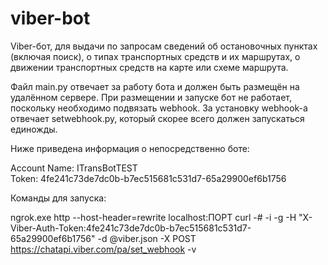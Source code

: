 # viber-bot
Viber-бот, для выдачи по запросам сведений об остановочных пунктах (включая поиск), о типах транспортных средств и их маршрутах, о движении транспортных средств на карте или схеме маршрута.

Файл main.py отвечает за работу бота и должен быть размещён на удалённом сервере. 
При размещении и запуске бот не работает, поскольку необходимо подвязать webhook.
За установку webhook-а отвечает setwebhook.py, который скорее всего должен запускаться единожды.

Ниже приведена информация о непосредственно боте:

  Account Name:   ITransBotTEST  
  Token:          4fe241c73de7dc0b-b7ec515681c531d7-65a29900ef6b1756

Команды для запуска:
  
  ngrok.exe http --host-header=rewrite localhost:ПОРТ
  curl -# -i -g -H "X-Viber-Auth-Token:4fe241c73de7dc0b-b7ec515681c531d7-65a29900ef6b1756" -d @viber.json -X POST https://chatapi.viber.com/pa/set_webhook -v
